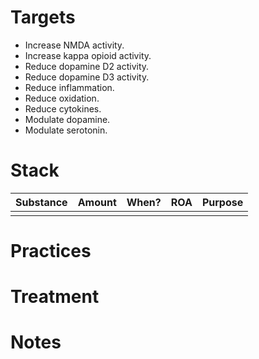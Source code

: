 
# Targets
- Increase NMDA activity.
- Increase kappa opioid activity.
- Reduce dopamine D2 activity.
- Reduce dopamine D3 activity.
- Reduce inflammation.
- Reduce oxidation.
- Reduce cytokines.
- Modulate dopamine.
- Modulate serotonin.

# Stack
| Substance | Amount | When? | ROA | Purpose |
| --------- | ------ | ----- | --- | ------- |
|           |        |       |     |         |

# Practices

# Treatment

# Notes
